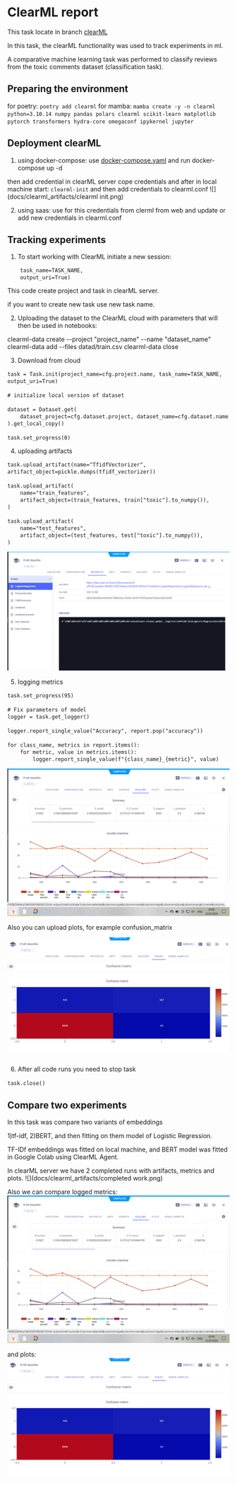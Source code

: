 # ClearML report 

This task locate in branch [clearML](https://gitlab.com/ivan_golt/mlops_course/-/tree/clear_ml?ref_type=heads)

In this task, the clearML functionality was used to track experiments in ml.

A comparative machine learning task was performed to classify reviews from the toxic comments dataset (classification task).

## Preparing the environment

for poetry: `poetry add clearml`
for mamba: `mamba create -y -n clearml python=3.10.14 numpy pandas polars clearml scikit-learn matplotlib pytorch transformers hydra-core omegaconf ipykernel jupyter`

## Deployment clearML

1) using docker-compose: use [docker-compose.yaml](clear_ml_infrastucture/docker-compose.yaml) and run docker-compose up -d

then add credential in clearML server cope credentials and after in local machine start:
`clearml-init` 
and then add credentials to clearml.conf
![](docs/clearml_artifacts/clearml init.png)

2) using saas: use for this credentials from clerml from web and update or add new credentials in clearml.conf

## Tracking experiments

1) To start working with ClearML initiate a new session:

```task = Task.init(project_name=projec_name, 
    task_name=TASK_NAME, 
    output_uri=True)
```
This code create project and task in clearML server.

if you want to create new task use new task name.


2) Uploading the dataset to the ClearML cloud with parameters that will then be used in notebooks:

clearml-data create --project "project_name" --name "dataset_name"
clearml-data add --files datad/train.csv
clearml-data close

3) Download from cloud 

```# initialize ClearML tracking
task = Task.init(project_name=cfg.project.name, task_name=TASK_NAME, output_uri=True)

# initialize local version of dataset

dataset = Dataset.get(
    dataset_project=cfg.dataset.project, dataset_name=cfg.dataset.name
).get_local_copy()

task.set_progress(0)
```
4) uploading artifacts

```# fixing artifacts
task.upload_artifact(name="TfidfVectorizer", artifact_object=pickle.dumps(tfidf_vectorizer))

task.upload_artifact(
    name="train_features",
    artifact_object=(train_features, train["toxic"].to_numpy()),
)

task.upload_artifact(
    name="test_features",
    artifact_object=(test_features, test["toxic"].to_numpy()),
)
```
![](docs/clearml_artifacts/artifacts.png)

5) logging metrics 

```# Fix progress in CLearML
task.set_progress(95)

# Fix parameters of model
logger = task.get_logger()

logger.report_single_value("Accuracy", report.pop("accuracy"))

for class_name, metrics in report.items():
    for metric, value in metrics.items():
        logger.report_single_value(f"{class_name}_{metric}", value)
```

![](docs/clearml_artifacts/metrics.png)

Also you can upload plots, for example confusion_matrix

![](docs/clearml_artifacts/plots.png)

6) After all code runs you need to stop task

`task.close()`

## Compare two experiments

In this task was compare two variants of embeddings 

1)tf-idf, 
2)BERT, and then fitting on them model of Logistic Regression.

TF-IDf embeddings was fitted on local machine, and BERT model was fitted in Google Colab using ClearML Agent.

In clearML server we have 2 completed runs with artifacts, metrics and plots.
![](docs/clearml_artifacts/completed work.png)

Also we can compare logged metrics:
![](docs/clearml_artifacts/metrics.png)

and plots:
![](docs/clearml_artifacts/plots.png)